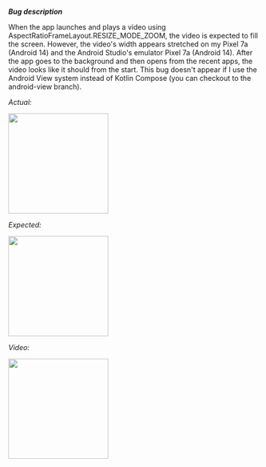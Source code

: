 ***Bug description***

When the app launches and plays a video using AspectRatioFrameLayout.RESIZE_MODE_ZOOM, the video is expected to fill the screen.
However, the video's width appears stretched on my Pixel 7a (Android 14) and the Android Studio's emulator Pixel 7a (Android 14). 
After the app goes to the background and then opens from the recent apps, the video looks like it should from the start.
This bug doesn't appear if I use the Android View system instead of Kotlin Compose (you can checkout to the android-view branch).

*Actual:*

<img src="./screenshots/Screenshot_20240422_121212.png" width="200" />

*Expected:*

<img src="./screenshots/after_restoring_from_background.png" width="200" />

*Video:*

<img src="./screenshots/Screen_recording_20240422_122558.gif" width="200" />

